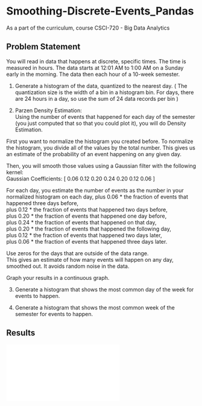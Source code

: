 # Smoothing-Discrete-Events_Pandas
As a part of the curriculum, course CSCI-720 - Big Data Analytics

## Problem Statement

You will read in data that happens at discrete, specific times. The time is measured in hours. The data starts at 12:01 AM to 1:00 AM on a Sunday early in the morning. The data then each hour of a 10-week semester.

1. Generate a histogram of the data, quantized to the nearest day. ( The quantization size is the width of a bin in a histogram bin. For days, there are 24 hours in a day, so use the sum of 24 data records per bin )

2. Parzen Density Estimation:<br />
Using the number of events that happened for each day of the semester (you just computed that so that you could plot it), you will do Density Estimation.

First you want to normalize the histogram you created before. To normalize the histogram, you divide all of the values by the total number. This gives us an estimate of the probability of an event happening on any given day.

Then, you will smooth those values using a Gaussian filter with the following kernel:<br />
Gaussian Coefficients: [ 0.06 0.12 0.20 0.24 0.20 0.12 0.06 ]

For each day, you estimate the number of events as the number in your normalized histogram on each day, 
plus 0.06 * the fraction of events that happened three days before,<br />
plus 0.12 * the fraction of events that happened two days before,<br />
plus 0.20 * the fraction of events that happened one day before,<br />
plus 0.24 * the fraction of events that happened on that day,<br />
plus 0.20 * the fraction of events that happened the following day,<br /> 
plus 0.12 * the fraction of events that happened two days later,<br />
plus 0.06 * the fraction of events that happened three days later.

Use zeros for the days that are outside of the data range.<br />
This gives an estimate of how many events will happen on any day, smoothed out. It avoids random noise in the data.

Graph your results in a continuous graph.

3. Generate a histogram that shows the most common day of the week for events to happen.

4. Generate a histogram that shows the most common week of the semester for events to happen.

## Results
![results](Results.pdf)







